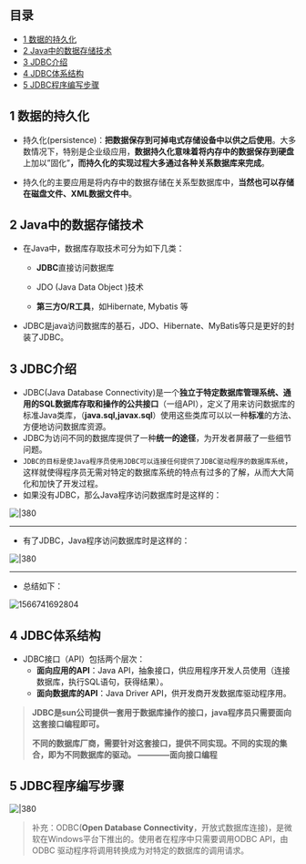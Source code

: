 ## 目录

- [1 数据的持久化](#1%20%E6%95%B0%E6%8D%AE%E7%9A%84%E6%8C%81%E4%B9%85%E5%8C%96)
- [2 Java中的数据存储技术](#2%20Java%E4%B8%AD%E7%9A%84%E6%95%B0%E6%8D%AE%E5%AD%98%E5%82%A8%E6%8A%80%E6%9C%AF)
- [3 JDBC介绍](#3%20JDBC%E4%BB%8B%E7%BB%8D)
- [4 JDBC体系结构](#4%20JDBC%E4%BD%93%E7%B3%BB%E7%BB%93%E6%9E%84)
- [5 JDBC程序编写步骤](#5%20JDBC%E7%A8%8B%E5%BA%8F%E7%BC%96%E5%86%99%E6%AD%A5%E9%AA%A4)

## 1 数据的持久化

- 持久化(persistence)：**把数据保存到可掉电式存储设备中以供之后使用**。大多数情况下，特别是企业级应用，**数据持久化意味着将内存中的数据保存到硬盘**上加以”固化”**，而持久化的实现过程大多通过各种关系数据库来完成**。

- 持久化的主要应用是将内存中的数据存储在关系型数据库中，**当然也可以存储在磁盘文件、XML数据文件中**。

## 2 Java中的数据存储技术

- 在Java中，数据库存取技术可分为如下几类：

  - **JDBC**直接访问数据库

  - JDO (Java Data Object )技术

  - **第三方O/R工具**，如Hibernate, Mybatis 等

- JDBC是java访问数据库的基石，JDO、Hibernate、MyBatis等只是更好的封装了JDBC。

## 3 JDBC介绍

- JDBC(Java Database Connectivity)是一个**独立于特定数据库管理系统、通用的SQL数据库存取和操作的公共接口**（一组API），定义了用来访问数据库的标准Java类库，（**java.sql,javax.sql**）使用这些类库可以以一种**标准**的方法、方便地访问数据库资源。
- JDBC为访问不同的数据库提供了一种**统一的途径**，为开发者屏蔽了一些细节问题。
- `JDBC的目标是使Java程序员使用JDBC可以连接任何提供了JDBC驱动程序的数据库系统`，这样就使得程序员无需对特定的数据库系统的特点有过多的了解，从而大大简化和加快了开发过程。
- 如果没有JDBC，那么Java程序访问数据库时是这样的：

![|380](https://my-obsidian-image.oss-cn-guangzhou.aliyuncs.com/2024/04/7921c9722e3245d3060655668cf42f42.png)

***
- 有了JDBC，Java程序访问数据库时是这样的：


![|380](https://my-obsidian-image.oss-cn-guangzhou.aliyuncs.com/2024/04/7a6144b05bba6347861f12c294e0c59e.png)


***

- 总结如下：

![1566741692804](1566741692804.png)

## 4 JDBC体系结构

- JDBC接口（API）包括两个层次：
  - **面向应用的API**：Java API，抽象接口，供应用程序开发人员使用（连接数据库，执行SQL语句，获得结果）。
  -  **面向数据库的API**：Java Driver API，供开发商开发数据库驱动程序用。

> **JDBC是sun公司提供一套用于数据库操作的接口，java程序员只需要面向这套接口编程即可。**
>
> **不同的数据库厂商，需要针对这套接口，提供不同实现。不同的实现的集合，即为不同数据库的驱动。				————面向接口编程**

## 5 JDBC程序编写步骤


![|380](https://my-obsidian-image.oss-cn-guangzhou.aliyuncs.com/2024/04/8e8bd6bd0c362d29c340794f5cd2a707.png)



> 补充：ODBC(**Open Database Connectivity**，开放式数据库连接)，是微软在Windows平台下推出的。使用者在程序中只需要调用ODBC API，由 ODBC 驱动程序将调用转换成为对特定的数据库的调用请求。